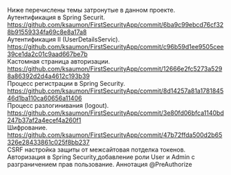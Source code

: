 Ниже перечислены темы затронутые в данном проекте.  
Аутентификация в Spring Securit.   
https://github.com/ksaumon/FirstSecurityApp/commit/6ba9c99ebcd76cf328b91559334fa69c8e8a17a8   
Аутентификация II (UserDetailsServic).   
https://github.com/ksaumon/FirstSecurityApp/commit/c96b59d1ee9505cee39ce1da2c01c9aad667be7b   
Кастомная страница авторизации.   
https://github.com/ksaumon/FirstSecurityApp/commit/12666e2fc5273a5298a86392d2d4a4612c193b39   
Процесс регистрации в Spring Security.
https://github.com/ksaumon/FirstSecurityApp/commit/8d14257a81a178184546d1ba110ca60656a11406   
Процесс разлогинивания (logout).   
https://github.com/ksaumon/FirstSecurityApp/commit/3e80fd06bfca1140bd247b37af2a4ecef4a260f1   
Шифрование.   
https://github.com/ksaumon/FirstSecurityApp/commit/47b72ffda500d2b65326e28433861c025f8bb237   
CSRF настройка защиты от межсайтовая потделка токенов.
Авторизация в Spring Security,добавление роли User и Admin c разграничением прав пользование.
Аннотация @PreAuthorize
